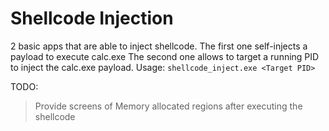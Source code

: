 # Shellcode Injection

2 basic apps that are able to inject shellcode.
The first one self-injects a payload to execute calc.exe
The second one allows to target a running PID to inject the calc.exe payload. Usage: `shellcode_inject.exe <Target PID>`

TODO:
> Provide screens of Memory allocated regions after executing the shellcode
